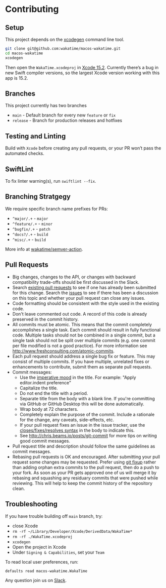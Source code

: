 # Contributing

## Setup

This project depends on the [xcodegen](https://github.com/yonaskolb/XcodeGen?tab=readme-ov-file#installing) command line tool.

```bash
git clone git@github.com:wakatime/macos-wakatime.git
cd macos-wakatime
xcodegen
```

Then open the `WakaTime.xcodeproj` in [Xcode 15.2](https://developer.apple.com/services-account/download?path=/Developer_Tools/Xcode_15.2/Xcode_15.2.xip).
Currently there’s a bug in new Swift compiler versions, so the largest Xcode version working with this app is 15.2.

## Branches

This project currently has two branches

- `main` - Default branch for every new `feature` or `fix`
- `release` - Branch for production releases and hotfixes

## Testing and Linting

Build with `Xcode` before creating any pull requests, or your PR won’t pass the automated checks.

## SwiftLint

To fix linter warning(s), run `swiftlint --fix`.

## Branching Stratgegy

We require specific branch name prefixes for PRs:

- `^major/.+` - `major`
- `^feature/.+` - `minor`
- `^bugfix/.+` - `patch`
- `^docs?/.+` - `build`
- `^misc/.+` - `build`

More info at [wakatime/semver-action](https://github.com/wakatime/semver-action#branch-names).

## Pull Requests

- Big changes, changes to the API, or changes with backward compatibility trade-offs should be first discussed in the Slack.
- Search [existing pull requests](https://github.com/wakatime/macos-wakatime/pulls) to see if one has already been submitted for this change. Search the [issues](https://github.com/wakatime/macos-wakatime/issues?q=is%3Aissue) to see if there has been a discussion on this topic and whether your pull request can close any issues.
- Code formatting should be consistent with the style used in the existing code.
- Don't leave commented out code. A record of this code is already preserved in the commit history.
- All commits must be atomic. This means that the commit completely accomplishes a single task. Each commit should result in fully functional code. Multiple tasks should not be combined in a single commit, but a single task should not be split over multiple commits (e.g. one commit per file modified is not a good practice). For more information see <http://www.freshconsulting.com/atomic-commits>.
- Each pull request should address a single bug fix or feature. This may consist of multiple commits. If you have multiple, unrelated fixes or enhancements to contribute, submit them as separate pull requests.
- Commit messages:
  - Use the [imperative mood](http://chris.beams.io/posts/git-commit/#imperative) in the title. For example: "Apply editor.indent preference"
  - Capitalize the title.
  - Do not end the title with a period.
  - Separate title from the body with a blank line. If you're committing via GitHub or GitHub Desktop this will be done automatically.
  - Wrap body at 72 characters.
  - Completely explain the purpose of the commit. Include a rationale for the change, any caveats, side-effects, etc.
  - If your pull request fixes an issue in the issue tracker, use the [closes/fixes/resolves syntax](https://help.github.com/articles/closing-issues-via-commit-messages) in the body to indicate this.
  - See <http://chris.beams.io/posts/git-commit> for more tips on writing good commit messages.
- Pull request title and description should follow the same guidelines as commit messages.
- Rebasing pull requests is OK and encouraged. After submitting your pull request some changes may be requested. Prefer using [git fixup](https://git-scm.com/docs/git-commit#Documentation/git-commit.txt---fixupltcommitgt) rather than adding orphan extra commits to the pull request, then do a push to your fork. As soon as your PR gets approved one of us will merge it by rebasing and squashing any residuary commits that were pushed while reviewing. This will help to keep the commit history of the repository clean.

## Troubleshooting

If you have trouble building off `main` branch, try:

* close Xcode
* `rm -rf ~/Library/Developer/Xcode/DerivedData/WakaTime*`
* `rm -rf ./WakaTime.xcodeproj`
* `xcodegen`
* Open the project in Xcode
* Under `Signing & Capabilities`, set your `Team`

To read local user preferences, run:

    defaults read macos-wakatime.WakaTime

Any question join us on [Slack](https://wakaslack.herokuapp.com/).
